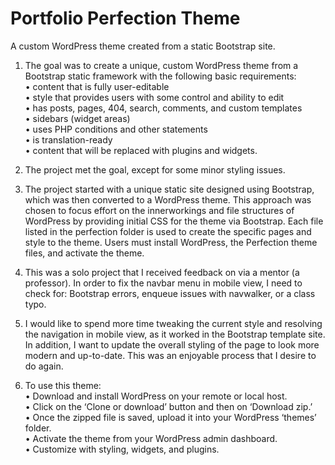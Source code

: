 # Portfolio Perfection Theme
A custom WordPress theme created from a static Bootstrap site.

1.	The goal was to create a unique, custom WordPress theme from a Bootstrap static framework with the following basic requirements:<br>
  •	content that is fully user-editable<br>
  •	style that provides users with some control and ability to edit<br> 
  •	has posts, pages, 404, search, comments, and custom templates<br>
  •	sidebars (widget areas)<br>
  •	uses PHP conditions and other statements<br>
  •	is translation-ready<br>
  •	content that will be replaced with plugins and widgets.

2.	The project met the goal, except for some minor styling issues.

3.	The project started with a unique static site designed using Bootstrap, which was then converted to a WordPress theme. This approach
was chosen to focus effort on the innerworkings and file structures of WordPress by providing initial CSS for the theme via Bootstrap.
Each file listed in the perfection folder is used to create the specific pages and style to the theme. Users must install WordPress, the
Perfection theme files, and activate the theme.

4.	This was a solo project that I received feedback on via a mentor (a professor). In order to fix the navbar menu in mobile view, I need
to check for: Bootstrap errors, enqueue issues with navwalker, or a class typo. 

5.	I would like to spend more time tweaking the current style and resolving the navigation in mobile view, as it worked in the Bootstrap
template site. In addition, I want to update the overall styling of the page to look more modern and up-to-date. This was an enjoyable
process that I desire to do again.

6.	To use this theme:<br>
  •	Download and install WordPress on your remote or local host.<br>
  •	Click on the ‘Clone or download’ button and then on ‘Download zip.’<br>
  •	Once the zipped file is saved, upload it into your WordPress ‘themes’ folder.<br>
  •	Activate the theme from your WordPress admin dashboard.<br>
  •	Customize with styling, widgets, and plugins.<br>

